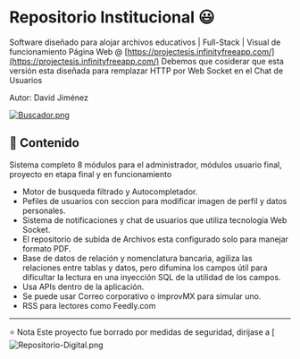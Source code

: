 # Repositorio Institucional 😃
Software diseñado para alojar archivos educativos | Full-Stack | Visual de funcionamiento Página Web @ [https://projectesis.infinityfreeapp.com/](https://projectesis.infinityfreeapp.com/)
Debemos que cosiderar que esta versión esta diseñada para remplazar HTTP por Web Socket en el Chat de Usuarios

Autor: David Jiménez

[![Buscador.png](https://i.postimg.cc/FKPwPVL9/Buscador.png)](https://postimg.cc/Y4WX0gRV)

## 👯 Contenido
Sistema completo 8 módulos para el administrador, módulos usuario final, proyecto en etapa final y en funcionamiento
- Motor de busqueda filtrado y Autocompletador.
- Pefiles de usuarios con seccion para modificar imagen de perfil y datos personales.
- Sistema de notificaciones y chat de usuarios que utiliza tecnología Web Socket.
- El repositorio de subida de Archivos esta configurado solo para manejar formato PDF.
- Base de datos de relación y nomenclatura bancaria, agiliza las relaciones entre tablas y datos, pero difumina los campos
  útil para dificultar la lectura en una inyección SQL de la utilidad de los campos.
- Usa APIs dentro de la aplicación.
- Se puede usar Correo corporativo o improvMX para simular uno.
- RSS para lectores como Feedly.com

---
⭐️ Nota
Este proyecto fue borrado por medidas de seguridad, dirijase a [![Repositorio-Digital.png](https://github.com/Arenoit/Repositorio-Institucional-Web-Soket)
